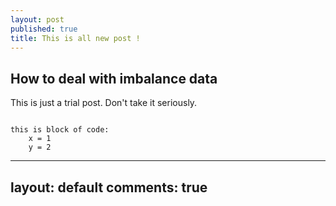 ```yaml
---
layout: post
published: true
title: This is all new post !
---
```

## How to deal with imbalance data

This is just a trial post. Don't take it seriously.

```

this is block of code:
	x = 1
    y = 2
```
---
layout: default
comments: true
---